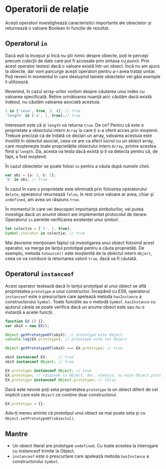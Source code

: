 # Operatorii de relație

Acești operatori investighează caracteristici importante ale obiectelor și returnează o valoare Boolean în funcție de rezultat.

## Operatorul `in`

Dacă ești la început și încă nu știi nimic despre obiecte, poți le percepi precum colecții de date care pot fi accesate prin sintaxa cu punct. Prin acest operator testezi dacă o valoare există într-un obiect. Încă nu am ajuns la obiecte, dar vom parcurge acești operatori pentru a-i avea tratați unitar. Poți reveni în momentul în care deslușind tainele obiectelor vei găsi exemple îi utilizează.

Revenind, în cazul array-urilor vorbim despre căutarea unui index cu valoarea specificată. Reține următoarea nuanță aici: căutăm dacă există indexul, nu căutăm valoarea asociată acestuia.

```javascript
2 in ['ceva', true, 3, 4]; // true
'length' in ['a', 1, true];// true
```

Interesant este că și `length` va returna `true`. De ce? Pentru că este o proprietate a obiectului intern `Array` la care ți s-a oferit acces prin moștenir. Trebuie precizat că de îndată ce declari un array, valoarea acestuia este *învelită* în obiectul asociat, ceea ce are ca efect lucrul cu un obiect array, care moștenește toate proprietățile obiectului intern `Array`, printre acestea fiind și `length`. Da, acesta va testa dacă există și îl va detecta pentru că, de fapt, a fost moștenit.

În cazul obiectelor se poate folosi `in` pentru a căuta după numele cheii.

```javascript
var obi = {a: 1, b: 2};
'b' in obi; // true
```

În cazul în care o proprietate este eliminată prin folosirea operatorului `delete`, operatorul returnează `false`, în rest orice valoare ar avea, chiar și `undefined`, am avea un răspuns `true`.

În momentul în care vei descoperi importanța simbolurilor, vei putea investiga dacă un anumit obiect are implementat protocolul de iterare. Operatorul `in` permite verificarea existenței unui simbol.

```javascript
let colectie = ['1', 1, true];
Symbol.iterator in colectie; // true
```

Mai devreme menționam faptul că investigarea unui obiect folosind acest operator, va merge pe lanțul prototipal pentru a căuta proprietăți. De exemplu, metoda `toSource()` este moștenită de la obiectul intern `Object`, ceea ce va conduce la returnarea valorii `true`, dacă va fi căutată.

## Operatorul `instanceof`

Acest operator testează dacă în lanțul prototipal al unui obiect se află proprietatea `prototype` a unui constructor. Începând cu ES6, operatorul `instanceof` este o prescurtare care apelează metoda `hasInstance` a constructorului `Symbol`. Toate funcțiile au o metodă `Symbol.hasInstance` cu ajutorul căreia se poate verifica dacă un anume obiect este sau nu o instanță a acelei funcții.

```javascript
function EX () {};
var obiX = new EX();

Object.getPrototypeOf(obiX); // prototype este Object
console.log(EX.prototype); // prototype este tot Object

Object.getPrototypeOf(obiX) === EX.prototype; // true

obiX instanceof EX;     // true
obiX instanceof Object; // true

EX.prototype instanceof Object; // true
EX.prototype; // răspunde cu Object, dar, atenție, nu este Object.prototype
EX.prototype instanceof Object.prototype; // false
```

Dacă este nevoie poți seta proprietatea `prototype` la un obiect diferit de cel implicit care este `Object` ce conține doar constructorul.

```javascript
EX.prototype = {};
```

Adu-ți mereu aminte că prototipul unui obiect se mai poate seta și cu `Object.setPrototypeOf(obiectul)`.

## Mantre

-   Un obiect literal are prototype `undefined`. Cu toate acestea la interogare cu instanceof trimite la Object.
-   `instanceof` este o prescurtare care apelează metoda `hasInstance` a constructorului `Symbol`.
